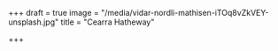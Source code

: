 +++
draft = true
image = "/media/vidar-nordli-mathisen-iTOq8vZkVEY-unsplash.jpg"
title = "Cearra Hatheway"

+++
